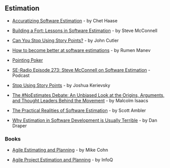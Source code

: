 ## Estimation

- [Accuratizing Software Estimation](https://medium.com/pointer-io/accuratizing-software-estimation-cf81a9e9fd87) - by Chet Haase

- [Building a Fort: Lessons in Software Estimation](http://www.construx.com/10x_Software_Development/Building_a_Fort__Lessons_in_Software_Estimation/) - by Steve McConnell

- [Can You Stop Using Story Points?](https://hackernoon.com/can-you-stop-using-story-points-ac36449ffa10) - by John Cutler

- [How to become better at software estimations](https://medium.com/code-runners-blog/how-to-become-better-at-software-estimations-part-2-fb286a9d496a) -  by Rumen Manev

- [Pointing Poker](https://www.pointingpoker.com/)

- [SE-Radio Episode 273: Steve McConnell on Software Estimation](http://www.se-radio.net/2016/11/se-radio-episode-273-steve-mcconnell-on-software-estimation/) - Podcast

- [Stop Using Story Points](https://www.industriallogic.com/blog/stop-using-story-points/) - by  Joshua Kerievsky

- [The #NoEstimates Debate: An Unbiased Look at the Origins, Arguments, and Thought Leaders Behind the Movement](https://techbeacon.com/noestimates-debate-unbiased-look-origins-arguments-thought-leaders-behind-movement) - by Malcolm Isaacs

- [The Practical Realities of Software Estimation](http://www.disciplinedagiledelivery.com/software-guesstimation/) - by Scott Ambler

- [Why Estimation in Software Development is Usually Terrible](https://m.coderdan.co/why-estimation-in-software-development-is-usually-terrible-2d032161bc6) - by Dan Draper

### Books

- [Agile Estimating and Planning](https://www.goodreads.com/book/show/9267.Agile_Estimating_and_Planning) - by Mike Cohn

- [Agile Project Estimation and Planning](https://www.infoq.com/minibooks/emag-agile-estimation) - by InfoQ
